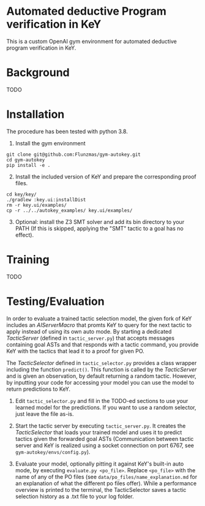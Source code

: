 # Automated deductive Program verification in KeY

This is a custom OpenAI gym environment for automated deductive program verification in KeY.

# Background

TODO

# Installation

The procedure has been tested with python 3.8.


1. Install the gym environment
```
git clone git@github.com:Flunzmas/gym-autokey.git
cd gym-autokey
pip install -e .
```

2. Install the included version of KeY and prepare the corresponding proof files.
```
cd key/key/
./gradlew :key.ui:installDist
rm -r key.ui/examples/
cp -r ../../autokey_examples/ key.ui/examples/
```

3. Optional: install the Z3 SMT solver and add its bin directory to your PATH (If this is skipped, applying the "SMT" tactic to a goal has no effect).

# Training

TODO

# Testing/Evaluation

In order to evaluate a trained tactic selection model, the given fork of KeY includes an _AIServerMacro_ that promts KeY to query for the next tactic to apply instead of using its own auto mode. By starting a dedicated _TacticServer_ (defined in `tactic_server.py`) that accepts messages containing goal ASTs and that responds with a tactic command, you provide KeY with the tactics that lead it to a proof for given PO.

The _TacticSelector_ defined in `tactic_selector.py` provides a class wrapper including the function `predict()`. This function is called by the _TacticServer_ and is given an observation, by default returning a random tactic. However, by inputting your code for accessing your model you can use the model to return predictions to KeY.

1. Edit `tactic_selector.py` and fill in the TODO-ed sections to use your learned model for the predictions. If you want to use a random selector, just leave the file as-is.

2. Start the tactic server by executing `tactic_server.py`. It creates the _TacticSelector_ that loads your trained model and uses it to predict tactics given the forwarded goal ASTs (Communication between tactic server and KeY is realized using a socket connection on port 6767, see `gym-autokey/envs/config.py`).

3. Evaluate your model, optionally pitting it against KeY's built-in auto mode, by executing `evaluate.py <po_file>`. Replace `<po_file>` with the name of any of the PO files (see `data/po_files/name_explanation.md` for an explanation of what the different po files offer). While a performance overview is printed to the terminal, the TacticSelector saves a tactic selection history as a .txt file to your log folder.
